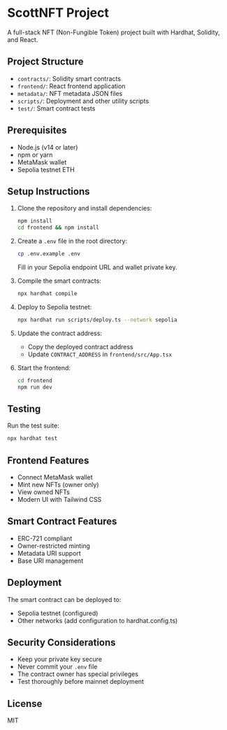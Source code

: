 # ScottNFT Project

A full-stack NFT (Non-Fungible Token) project built with Hardhat, Solidity, and React.

## Project Structure

- `contracts/`: Solidity smart contracts
- `frontend/`: React frontend application
- `metadata/`: NFT metadata JSON files
- `scripts/`: Deployment and other utility scripts
- `test/`: Smart contract tests

## Prerequisites

- Node.js (v14 or later)
- npm or yarn
- MetaMask wallet
- Sepolia testnet ETH

## Setup Instructions

1. Clone the repository and install dependencies:
   ```bash
   npm install
   cd frontend && npm install
   ```

2. Create a `.env` file in the root directory:
   ```bash
   cp .env.example .env
   ```
   Fill in your Sepolia endpoint URL and wallet private key.

3. Compile the smart contracts:
   ```bash
   npx hardhat compile
   ```

4. Deploy to Sepolia testnet:
   ```bash
   npx hardhat run scripts/deploy.ts --network sepolia
   ```

5. Update the contract address:
   - Copy the deployed contract address
   - Update `CONTRACT_ADDRESS` in `frontend/src/App.tsx`

6. Start the frontend:
   ```bash
   cd frontend
   npm run dev
   ```

## Testing

Run the test suite:
```bash
npx hardhat test
```

## Frontend Features

- Connect MetaMask wallet
- Mint new NFTs (owner only)
- View owned NFTs
- Modern UI with Tailwind CSS

## Smart Contract Features

- ERC-721 compliant
- Owner-restricted minting
- Metadata URI support
- Base URI management

## Deployment

The smart contract can be deployed to:
- Sepolia testnet (configured)
- Other networks (add configuration to hardhat.config.ts)

## Security Considerations

- Keep your private key secure
- Never commit your `.env` file
- The contract owner has special privileges
- Test thoroughly before mainnet deployment

## License

MIT
